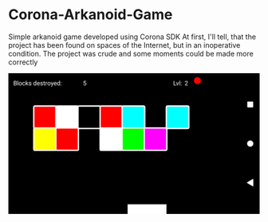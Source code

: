 # Corona-Arkanoid-Game
Simple arkanoid game developed using Corona SDK
At first, I'll tell, that the project has been found on spaces of the Internet, but in an inoperative condition.
The project was crude and some moments could be made more correctly

![ScreenShot](https://raw.githubusercontent.com/LuckyWins/Corona-Arkanoid-Game/master/screen.png)
